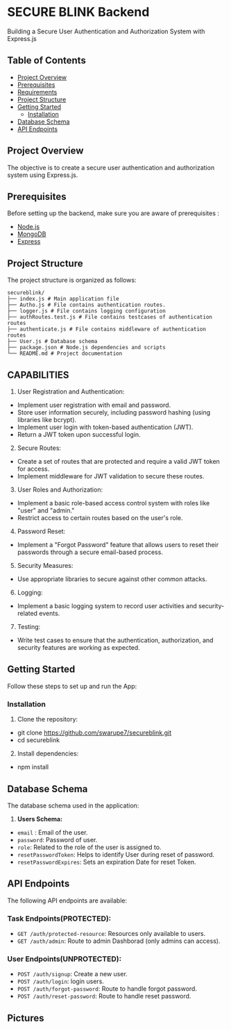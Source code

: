 # SECURE BLINK Backend

Building a Secure User Authentication and Authorization System with Express.js

## Table of Contents
- [Project Overview](#project-overview)
- [Prerequisites](#prerequisites)
- [Requirements](#requirements)
- [Project Structure](#project-structure)
- [Getting Started](#getting-started)
  - [Installation](#installation)
- [Database Schema](#database-schema)
- [API Endpoints](#api-endpoints)


## Project Overview
The objective is to create a secure user authentication and
authorization system using Express.js.

## Prerequisites
Before setting up the backend, make sure you are aware of prerequisites :
- [Node.js](https://nodejs.org/)
- [MongoDB](https://mongodb.com/)
- [Express](https://expressjs.com/)

## Project Structure
The project structure is organized as follows:
```
secureblink/
├── index.js # Main application file
├── Autho.js # File contains authentication routes.
├── logger.js # File contains logging configuration
├── authRoutes.test.js # File contains testcases of authentication routes
├── authenticate.js # File contains middleware of authentication routes
├── User.js # Database schema
├── package.json # Node.js dependencies and scripts
└── README.md # Project documentation 
```

## CAPABILITIES
1. User Registration and Authentication:
- Implement user registration with email and password.
- Store user information securely, including password hashing (using libraries
like bcrypt).
- Implement user login with token-based authentication (JWT).
- Return a JWT token upon successful login.
2. Secure Routes:
- Create a set of routes that are protected and require a valid JWT token for
access.
- Implement middleware for JWT validation to secure these routes.
3. User Roles and Authorization:
- Implement a basic role-based access control system with roles like "user"
and "admin."
- Restrict access to certain routes based on the user's role.
4. Password Reset:
- Implement a "Forgot Password" feature that allows users to reset their
passwords through a secure email-based process.
5. Security Measures:
- Use appropriate libraries to secure against other common attacks.
6. Logging:
- Implement a basic logging system to record user activities and
security-related events.
7. Testing:
- Write test cases to ensure that the authentication, authorization, and 
security features are working as expected.


## Getting Started
Follow these steps to set up and run the App:

### Installation
1. Clone the repository:
- git clone https://github.com/swarupe7/secureblink.git
- cd secureblink 

2. Install dependencies:
- npm install


## Database Schema
The database schema used in the application:

1. **Users Schema:**
- `email` : Email of the user.
- `password`: Password of user.
- `role`: Related to the role of  the user is assigned to.
- `resetPasswordToken`: Helps to identify User during reset of password.
- `resetPasswordExpires`: Sets an expiration Date for reset Token.

## API Endpoints
The following API endpoints are available:

### Task Endpoints(PROTECTED):
- `GET /auth/protected-resource`: Resources only available to users.
- `GET /auth/admin`: Route to admin Dashborad (only admins can access).


### User Endpoints(UNPROTECTED):
- `POST /auth/signup`: Create a new user.
- `POST /auth/login`: login users.
- `POST /auth/forgot-password`: Route to handle forgot password.
- `POST /auth/reset-password`: Route to handle reset password.



## Pictures


